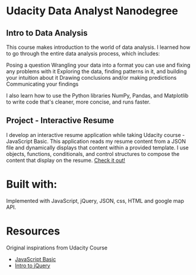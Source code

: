 # Udacity Data Analyst Nanodegree

## Intro to Data Analysis

This course makes introduction to the world of data analysis. I learned how to go through the entire data analysis process, which includes:

Posing a question
Wrangling your data into a format you can use and fixing any problems with it
Exploring the data, finding patterns in it, and building your intuition about it
Drawing conclusions and/or making predictions
Communicating your findings

I also learn how to use the Python libraries NumPy, Pandas, and Matplotlib to write code that's cleaner, more concise, and runs faster.


## Project - Interactive Resume

I develop an interactive resume application while taking Udacity course - JavaScript Basic. This application reads my resume content from a JSON file and dynamically displays that content within a provided template. I use objects, functions, conditionals, and control structures to compose the content that display on the resume. [Check it out!](http://llwang8/github.io/Udacity-frontend-p2-interactiveResume/)

# Built with:
Implemented with JavaScript, jQuery, JSON, css, HTML and google map API.


# Resources

Original inspirations from Udacity Course
- [JavaScript Basic](https://www.udacity.com/course/javascript-basics--ud804)
- [Intro to jQuery](https://www.udacity.com/course/intro-to-jquery--ud245)



